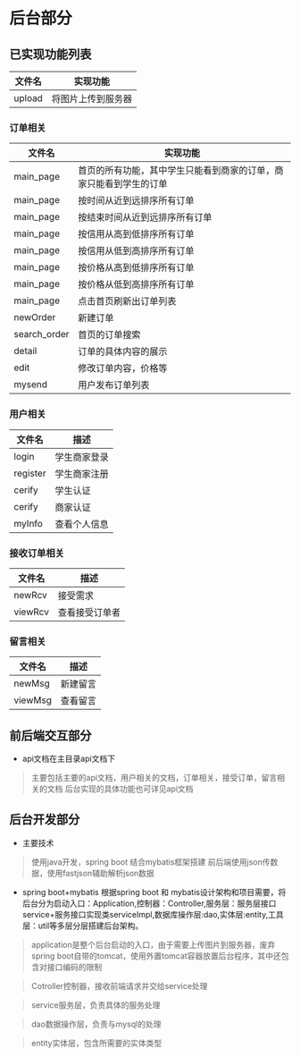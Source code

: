 # 后台部分


## 已实现功能列表
 文件名 | 实现功能
 ----  | ---
 upload  | 将图片上传到服务器

### 订单相关

 文件名 | 实现功能
 ----  | ---
 main_page |首页的所有功能，其中学生只能看到商家的订单，商家只能看到学生的订单
  main_page |按时间从近到远排序所有订单
  main_page |按结束时间从近到远排序所有订单
  main_page |按信用从高到低排序所有订单
  main_page |按信用从低到高排序所有订单
  main_page |按价格从高到低排序所有订单
  main_page |按价格从低到高排序所有订单
  main_page |点击首页刷新出订单列表
 newOrder | 新建订单 
 search_order | 首页的订单搜索
detail | 订单的具体内容的展示
edit | 修改订单内容，价格等
 mysend | 用户发布订单列表

### 用户相关

 文件名 | 描述
----  | ---
login | 学生商家登录
register |  学生商家注册
cerify | 学生认证
cerify | 商家认证
myInfo | 查看个人信息

### 接收订单相关

 文件名 | 描述
 ----  | ---
 newRcv | 接受需求
 viewRcv | 查看接受订单者


### 留言相关

 文件名 | 描述
 ----  | ---
 newMsg | 新建留言
 viewMsg | 查看留言


## 前后端交互部分
- api文档在主目录api文档下
> 主要包括主要的api文档，用户相关的文档，订单相关，接受订单，留言相关的文档
> 后台实现的具体功能也可详见api文档


## 后台开发部分

- 主要技术
> 使用java开发，spring boot 结合mybatis框架搭建
> 前后端使用json传数据，使用fastjson辅助解析json数据

- spring boot+mybatis
 根据spring boot 和 mybatis设计架构和项目需要，将后台分为启动入口：Application,控制器：Controller,服务层：服务层接口service+服务接口实现类serviceImpl,数据库操作层:dao,实体层:entity,工具层：util等多层分层搭建后台架构。
> application是整个后台启动的入口，由于需要上传图片到服务器，废弃spring boot自带的tomcat，使用外置tomcat容器放置后台程序，其中还包含对接口编码的限制

> Cotroller控制器，接收前端请求并交给service处理

> service服务层，负责具体的服务处理

> dao数据操作层，负责与mysql的处理

> entity实体层，包含所需要的实体类型


